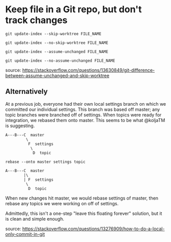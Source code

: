 # Keep file in a Git repo, but don't track changes

```
git update-index --skip-worktree FILE_NAME
```

```
git update-index --no-skip-worktree FILE_NAME
```

```
git update-index --assume-unchanged FILE_NAME
```

```
git update-index --no-assume-unchanged FILE_NAME
```

source: https://stackoverflow.com/questions/13630849/git-difference-between-assume-unchanged-and-skip-worktree


## Alternatively

At a previous job, everyone had their own local settings branch on which we committed our individual settings. This branch was based off master; any topic branches were branched off of settings. When topics were ready for integration, we rebased them onto master. This seems to be what @koljaTM is suggesting.

```
A---B---C  master
         \
          F  settings
           \
            D  topic

rebase --onto master settings topic

A---B---C  master
        |\
        | F  settings
         \
          D  topic
```
When new changes hit master, we would rebase settings of master, then rebase any topics we were working on off of settings.

Admittedly, this isn't a one-step "leave this floating forever" solution, but it is clean and simple enough.

source: https://stackoverflow.com/questions/13276909/how-to-do-a-local-only-commit-in-git